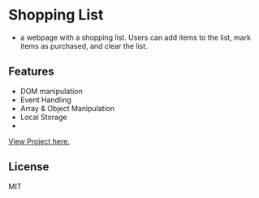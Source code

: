 # Shopping List
- a webpage with a shopping list. Users can add items to the list, mark items as purchased, and clear the list.


## Features
- DOM manipulation
- Event Handling
- Array & Object Manipulation
- Local Storage
- 

[View Project here.](https://g-okumu.github.io/Interactive-shopping-list/)

## License
MIT
